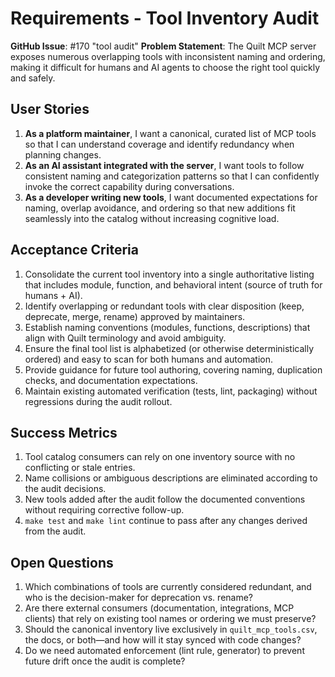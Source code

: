 <!-- markdownlint-disable MD013 -->
# Requirements - Tool Inventory Audit

**GitHub Issue**: #170 "tool audit"
**Problem Statement**: The Quilt MCP server exposes numerous overlapping tools with inconsistent naming and ordering, making it difficult for humans and AI agents to choose the right tool quickly and safely.

## User Stories

1. **As a platform maintainer**, I want a canonical, curated list of MCP tools so that I can understand coverage and identify redundancy when planning changes.
2. **As an AI assistant integrated with the server**, I want tools to follow consistent naming and categorization patterns so that I can confidently invoke the correct capability during conversations.
3. **As a developer writing new tools**, I want documented expectations for naming, overlap avoidance, and ordering so that new additions fit seamlessly into the catalog without increasing cognitive load.

## Acceptance Criteria

1. Consolidate the current tool inventory into a single authoritative listing that includes module, function, and behavioral intent (source of truth for humans + AI).
2. Identify overlapping or redundant tools with clear disposition (keep, deprecate, merge, rename) approved by maintainers.
3. Establish naming conventions (modules, functions, descriptions) that align with Quilt terminology and avoid ambiguity.
4. Ensure the final tool list is alphabetized (or otherwise deterministically ordered) and easy to scan for both humans and automation.
5. Provide guidance for future tool authoring, covering naming, duplication checks, and documentation expectations.
6. Maintain existing automated verification (tests, lint, packaging) without regressions during the audit rollout.

## Success Metrics

1. Tool catalog consumers can rely on one inventory source with no conflicting or stale entries.
2. Name collisions or ambiguous descriptions are eliminated according to the audit decisions.
3. New tools added after the audit follow the documented conventions without requiring corrective follow-up.
4. `make test` and `make lint` continue to pass after any changes derived from the audit.

## Open Questions

1. Which combinations of tools are currently considered redundant, and who is the decision-maker for deprecation vs. rename?
2. Are there external consumers (documentation, integrations, MCP clients) that rely on existing tool names or ordering we must preserve?
3. Should the canonical inventory live exclusively in `quilt_mcp_tools.csv`, the docs, or both—and how will it stay synced with code changes?
4. Do we need automated enforcement (lint rule, generator) to prevent future drift once the audit is complete?
